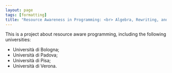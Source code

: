 ```yaml
---
layout: page
tags: [formatting]
title: "Resource Awareness in Programming: <br> Algebra, Rewriting, and Analysis"
---
```


This is a project about resource aware programming, including the following universities:
- Università di Bologna;
- Università di Padova;
- Università di Pisa;
- Università di Verona.

